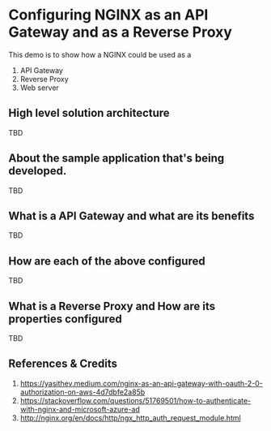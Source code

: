 # Configuring NGINX as an API Gateway and as a Reverse Proxy

This demo is to show how a NGINX could be used as a

1. API Gateway
2. Reverse Proxy
3. Web server

## High level solution architecture

TBD

## About the sample application that's being developed.

TBD

## What is a API Gateway and what are its benefits

TBD

## How are each of the above configured

TBD

## What is a Reverse Proxy and How are its properties configured

TBD

## References & Credits

1. https://yasithev.medium.com/nginx-as-an-api-gateway-with-oauth-2-0-authorization-on-aws-4d7dbfe2a85b
2. https://stackoverflow.com/questions/51769501/how-to-authenticate-with-nginx-and-microsoft-azure-ad
3. http://nginx.org/en/docs/http/ngx_http_auth_request_module.html

